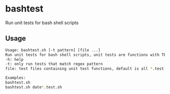 # bashtest
Run unit tests for bash shell scripts


## Usage

```bash
Usage: bashtest.sh [-t pattern] [file ...]
Run unit tests for bash shell scripts, unit tests are functions with TEST_ prefix
-h: help
-t: only run tests that match regex pattern
file: test files containing unit test functions, default is all *.test.sh files

Examples:
bashtest.sh
bashtest.sh date*.test.sh
```
